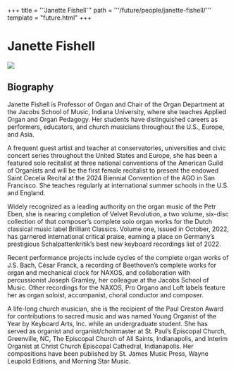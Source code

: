 +++
title = '''Janette Fishell'''
path = '''/future/people/janette-fishell/'''
template = "future.html"
+++

<h1>Janette Fishell</h1>

<img class="speaker-photo" src="https://custom.cvent.com/C3A4539B19F74ABCB6FCE437F6BC0A74/files/event/910aaf2914d44586a56fbd0b3b2c31c0/324b1b5d67244d85925031623aba1740.png">
<h2>Biography</h2>
<p>Janette Fishell is Professor of Organ and Chair of the Organ Department at the Jacobs School of Music, Indiana University, where she teaches Applied Organ and Organ Pedagogy.  Her students have distinguished careers as performers, educators, and church musicians throughout the U.S., Europe, and Asia.  

A frequent guest artist and teacher at conservatories, universities and civic concert series throughout the United States and Europe, she has been a featured solo recitalist at three national conventions of the American Guild of Organists and will be the first female recitalist to present the endowed Saint Cecelia Recital at the 2024 Biennial Convention of the AGO in San Francisco. She teaches regularly at international summer schools in the U.S. and England.  

Widely recognized as a leading authority on the organ music of the Petr Eben, she is nearing completion of Velvet Revolution, a two volume, six-disc collection of that composer’s complete solo organ works for the Dutch classical music label Brilliant Classics.  Volume one, issued in October, 2022, has garnered international critical praise, earning a place on Germany’s prestigious Schalpattenkritik’s best new keyboard recordings list of 2022. 

Recent performance projects include cycles of the complete organ works of J.S. Bach, César Franck, a recording of Beethoven’s complete works for organ and mechanical clock for NAXOS, and collaboration with percussionist Joseph Gramley, her colleague at the Jacobs School of Music.  Other recordings for the NAXOS, Pro Organo and Loft labels feature her as organ soloist, accompanist, choral conductor and composer.

A life-long church musician, she is the recipient of the Paul Creston Award for contributions to sacred music and was named Young Organist of the Year by Keyboard Arts, Inc. while an undergraduate student.  She has served as organist and organist/choirmaster at St. Paul’s Episcopal Church, Greenville, NC, The Episcopal Church of All Saints, Indianapolis, and Interim Organist at Christ Church Episcopal Cathedral, Indianapolis.  Her compositions have been published by St. James Music Press, Wayne Leupold Editions, and Morning Star Music.</p>

